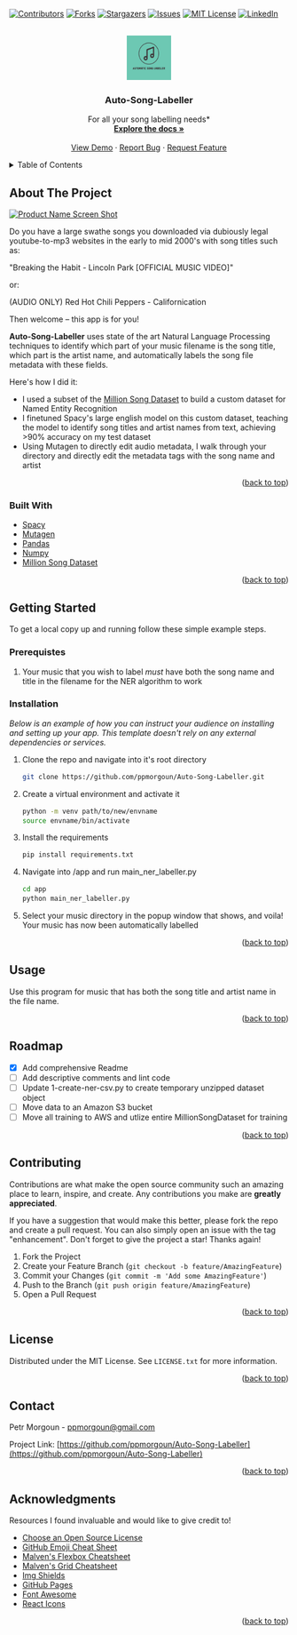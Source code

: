 <div id="top"></div>
<!--
*** Thanks for checking out the Best-README-Template. If you have a suggestion
*** that would make this better, please fork the repo and create a pull request
*** or simply open an issue with the tag "enhancement".
*** Don't forget to give the project a star!
*** Thanks again! Now go create something AMAZING! :D
-->



<!-- PROJECT SHIELDS -->
<!--
*** I'm using markdown "reference style" links for readability.
*** Reference links are enclosed in brackets [ ] instead of parentheses ( ).
*** See the bottom of this document for the declaration of the reference variables
*** for contributors-url, forks-url, etc. This is an optional, concise syntax you may use.
*** https://www.markdownguide.org/basic-syntax/#reference-style-links
-->
[![Contributors][contributors-shield]][contributors-url]
[![Forks][forks-shield]][forks-url]
[![Stargazers][stars-shield]][stars-url]
[![Issues][issues-shield]][issues-url]
[![MIT License][license-shield]][license-url]
[![LinkedIn][linkedin-shield]][linkedin-url]



<!-- PROJECT LOGO -->
<br />
<div align="center">
  <a href="https://github.com/othneildrew/Best-README-Template">
    <img src="images/logo.png" alt="Logo" width="80" height="80">
  </a>

  <h3 align="center">Auto-Song-Labeller</h3>

  <p align="center">
    For all your song labelling needs*
    <br />
    <a href="https://github.com/othneildrew/Best-README-Template"><strong>Explore the docs »</strong></a>
    <br />
    <br />
    <a href="https://github.com/othneildrew/Best-README-Template">View Demo</a>
    ·
    <a href="https://github.com/othneildrew/Best-README-Template/issues">Report Bug</a>
    ·
    <a href="https://github.com/othneildrew/Best-README-Template/issues">Request Feature</a>
  </p>
</div>



<!-- TABLE OF CONTENTS -->
<details>
  <summary>Table of Contents</summary>
  <ol>
    <li>
      <a href="#about-the-project">About The Project</a>
      <ul>
        <li><a href="#built-with">Built With</a></li>
      </ul>
    </li>
    <li>
      <a href="#getting-started">Getting Started</a>
      <ul>
        <li><a href="#prerequisites">Prerequisites</a></li>
        <li><a href="#installation">Installation</a></li>
      </ul>
    </li>
    <li><a href="#usage">Usage</a></li>
    <li><a href="#roadmap">Roadmap</a></li>
    <li><a href="#contributing">Contributing</a></li>
    <li><a href="#license">License</a></li>
    <li><a href="#contact">Contact</a></li>
    <li><a href="#acknowledgments">Acknowledgments</a></li>
  </ol>
</details>



<!-- ABOUT THE PROJECT -->
## About The Project

[![Product Name Screen Shot][product-screenshot]](https://example.com)

Do you have a large swathe songs you downloaded via dubiously legal youtube-to-mp3 websites in the early to mid 2000's with song titles such as:

"Breaking the Habit - Lincoln Park [OFFICIAL MUSIC VIDEO]" 

or:

(AUDIO ONLY) Red Hot Chili Peppers - Californication

Then welcome – this app is for you!

**Auto-Song-Labeller** uses state of the art Natural Language Processing techniques to identify which part of your music filename is the song title, which part is the artist name, and automatically labels the song file metadata with these fields.

Here's how I did it:
* I used a subset of the [Million Song Dataset](http://millionsongdataset.com/) to build a custom dataset for Named Entity Recognition 
* I finetuned Spacy's large english model on this custom dataset, teaching the model to identify song titles and artist names from text, achieving >90% accuracy on my test dataset
* Using Mutagen to directly edit audio metadata, I walk through your directory and directly edit the metadata tags with the song name and artist

<p align="right">(<a href="#top">back to top</a>)</p>



### Built With


* [Spacy](https://spacy.io/models/en#en_core_web_lg)
* [Mutagen](https://mutagen.readthedocs.io/en/latest/)
* [Pandas](https://pandas.pydata.org/)
* [Numpy](https://numpy.org/)
* [Million Song Dataset](http://millionsongdataset.com/)

<p align="right">(<a href="#top">back to top</a>)</p>



<!-- GETTING STARTED -->
## Getting Started

To get a local copy up and running follow these simple example steps.

### Prerequistes

1. Your music that you wish to label _must_ have both the song name and title in the filename for the NER algorithm to work

### Installation

_Below is an example of how you can instruct your audience on installing and setting up your app. This template doesn't rely on any external dependencies or services._

1. Clone the repo and navigate into it's root directory
   ```sh
   git clone https://github.com/ppmorgoun/Auto-Song-Labeller.git
   ```
2. Create a virtual environment and activate it
    ```sh
   python -m venv path/to/new/envname
   source envname/bin/activate
   ```
3. Install the requirements
   ```sh
   pip install requirements.txt
   ```
4. Navigate into /app and run main_ner_labeller.py
   ```sh
   cd app
   python main_ner_labeller.py
   ```
5. Select your music directory in the popup window that shows, and voila! Your music has now been automatically labelled

<p align="right">(<a href="#top">back to top</a>)</p>



<!-- USAGE EXAMPLES -->
## Usage

Use this program for music that has both the song title and artist name in the file name.


<p align="right">(<a href="#top">back to top</a>)</p>



<!-- ROADMAP -->
## Roadmap

- [x] Add comprehensive Readme
- [ ] Add descriptive comments and lint code
- [ ] Update 1-create-ner-csv.py to create temporary unzipped dataset object
- [ ] Move data to an Amazon S3 bucket
- [ ] Move all training to AWS and utlize entire MillionSongDataset for training

<p align="right">(<a href="#top">back to top</a>)</p>



<!-- CONTRIBUTING -->
## Contributing

Contributions are what make the open source community such an amazing place to learn, inspire, and create. Any contributions you make are **greatly appreciated**.

If you have a suggestion that would make this better, please fork the repo and create a pull request. You can also simply open an issue with the tag "enhancement".
Don't forget to give the project a star! Thanks again!

1. Fork the Project
2. Create your Feature Branch (`git checkout -b feature/AmazingFeature`)
3. Commit your Changes (`git commit -m 'Add some AmazingFeature'`)
4. Push to the Branch (`git push origin feature/AmazingFeature`)
5. Open a Pull Request

<p align="right">(<a href="#top">back to top</a>)</p>



<!-- LICENSE -->
## License

Distributed under the MIT License. See `LICENSE.txt` for more information.

<p align="right">(<a href="#top">back to top</a>)</p>



<!-- CONTACT -->
## Contact

Petr Morgoun - ppmorgoun@gmail.com

Project Link: [https://github.com/ppmorgoun/Auto-Song-Labeller](https://github.com/ppmorgoun/Auto-Song-Labeller)

<p align="right">(<a href="#top">back to top</a>)</p>



<!-- ACKNOWLEDGMENTS -->
## Acknowledgments

Resources I found invaluable and would like to give credit to!

* [Choose an Open Source License](https://choosealicense.com)
* [GitHub Emoji Cheat Sheet](https://www.webpagefx.com/tools/emoji-cheat-sheet)
* [Malven's Flexbox Cheatsheet](https://flexbox.malven.co/)
* [Malven's Grid Cheatsheet](https://grid.malven.co/)
* [Img Shields](https://shields.io)
* [GitHub Pages](https://pages.github.com)
* [Font Awesome](https://fontawesome.com)
* [React Icons](https://react-icons.github.io/react-icons/search)

<p align="right">(<a href="#top">back to top</a>)</p>



<!-- MARKDOWN LINKS & IMAGES -->
<!-- https://www.markdownguide.org/basic-syntax/#reference-style-links -->
[contributors-shield]: https://img.shields.io/github/contributors/othneildrew/Best-README-Template.svg?style=for-the-badge
[contributors-url]: https://github.com/othneildrew/Best-README-Template/graphs/contributors
[forks-shield]: https://img.shields.io/github/forks/othneildrew/Best-README-Template.svg?style=for-the-badge
[forks-url]: https://github.com/othneildrew/Best-README-Template/network/members
[stars-shield]: https://img.shields.io/github/stars/othneildrew/Best-README-Template.svg?style=for-the-badge
[stars-url]: https://github.com/othneildrew/Best-README-Template/stargazers
[issues-shield]: https://img.shields.io/github/issues/othneildrew/Best-README-Template.svg?style=for-the-badge
[issues-url]: https://github.com/othneildrew/Best-README-Template/issues
[license-shield]: https://img.shields.io/github/license/othneildrew/Best-README-Template.svg?style=for-the-badge
[license-url]: https://github.com/othneildrew/Best-README-Template/blob/master/LICENSE.txt
[linkedin-shield]: https://img.shields.io/badge/-LinkedIn-black.svg?style=for-the-badge&logo=linkedin&colorB=555
[linkedin-url]: https://www.linkedin.com/in/petr-morgoun-537101208/
[product-screenshot]: images/screenshot.png